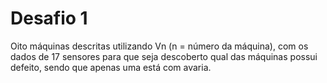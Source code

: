 # Desafio 1

Oito máquinas descritas utilizando Vn (n = número  da máquina), com os dados de 17 sensores para que seja
descoberto qual das máquinas possui defeito, sendo que apenas uma está com avaria.